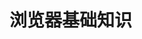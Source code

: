 <!--
 * @Author: xinxu
 * @Date: 2023-01-03 16:45:06
 * @LastEditors: xinxu
 * @LastEditTime: 2023-01-03 16:45:23
 * @FilePath: /azzlzzxz.github.io/docs/browser/browser.md
-->

# 浏览器基础知识
